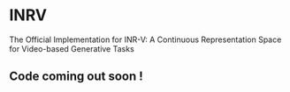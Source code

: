 # INRV
The Official Implementation for INR-V: A Continuous Representation Space for Video-based Generative Tasks

## Code coming out soon !
